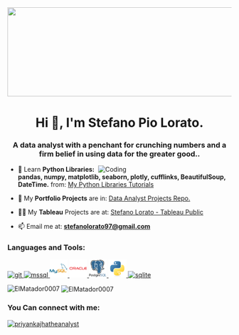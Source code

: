<img src="https://drive.google.com/uc?export=view&id=1CAMDliFVQ_wKYQFen1ZLJziImIPnXcmY" width="840" height="200" allow="autoplay">
<h1 align="center">Hi 👋, I'm Stefano Pio Lorato.</h1>
<h3 align="center">
A data analyst with a penchant for crunching numbers and a firm belief in using data for the greater good..</h3>
<img align="right" alt="Coding" width="300" src="https://cdn.dribbble.com/users/2646423/screenshots/5507196/computer.gif">

- 🔭 Learn **Python Libraries: pandas, numpy, matplotlib, seaborn, plotly, cufflinks, BeautifulSoup, DateTime.** from: [My Python Libraries Tutorials](https://github.com/Elmatador0007/Python-Libraries)

- 🌱 My **Portfolio Projects** are in: [Data Analyst Projects Repo.](https://github.com/Elmatador0007/Portfolio-Project)

- 👨‍💻 My **Tableau** Projects are at: [Stefano Lorato - Tableau Public](https://public.tableau.com/app/profile/stefano.lorato/vizzes)

- 📫 Email me at: **stefanolorato97@gmail.com**


<h3 align="left">Languages and Tools:</h3>
<p align="left"> <a href="https://git-scm.com/" target="_blank"> <img src="https://www.vectorlogo.zone/logos/git-scm/git-scm-icon.svg" alt="git" width="40" height="40"/> </a> <a href="https://www.microsoft.com/en-us/sql-server" target="_blank"> <img src="https://www.svgrepo.com/show/303229/microsoft-sql-server-logo.svg" alt="mssql" width="40" height="40"/> </a> <a href="https://www.mysql.com/" target="_blank"> <img src="https://raw.githubusercontent.com/devicons/devicon/master/icons/mysql/mysql-original-wordmark.svg" alt="mysql" width="40" height="40"/> </a> <a href="https://www.oracle.com/" target="_blank"> <img src="https://raw.githubusercontent.com/devicons/devicon/master/icons/oracle/oracle-original.svg" alt="oracle" width="40" height="40"/> </a> <a href="https://www.postgresql.org" target="_blank"> <img src="https://raw.githubusercontent.com/devicons/devicon/master/icons/postgresql/postgresql-original-wordmark.svg" alt="postgresql" width="40" height="40"/> </a> <a href="https://www.python.org" target="_blank"> <img src="https://raw.githubusercontent.com/devicons/devicon/master/icons/python/python-original.svg" alt="python" width="40" height="40"/> </a> <a href="https://www.sqlite.org/" target="_blank"> <img src="https://www.vectorlogo.zone/logos/sqlite/sqlite-icon.svg" alt="sqlite" width="40" height="40"/> </a> </p>

<p><img align="left" src="https://github-readme-stats.vercel.app/api/top-langs?username=ElMatador0007&show_icons=true&locale=en&layout=compact" alt="ElMatador0007" /></p>

<p>&nbsp;<img align="center" src="https://github-readme-stats.vercel.app/api?username=ElMatador0007&show_icons=true&locale=en" alt="ElMatador0007" /></p>


<h3 align="left">You Can connect with me:</h3>
<p align="left">
<a href="https://www.linkedin.com/in/stefano-lorato-561082160/" target="blank"><img align="center" src="https://raw.githubusercontent.com/rahuldkjain/github-profile-readme-generator/master/src/images/icons/Social/linked-in-alt.svg" alt="priyankajhatheanalyst" height="30" width="40" /></a>
</p>
